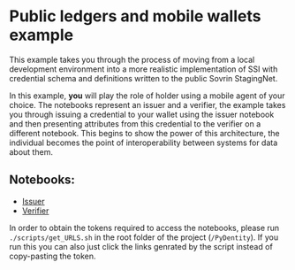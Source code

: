 # Public ledgers and mobile wallets example

This example takes you through the process of moving from a local development environment into a more realistic implementation of SSI with credential schema and definitions written to the public Sovrin StagingNet.

In this example, **you** will play the role of holder using a mobile agent of your choice. The notebooks represent an issuer and a verifier, the example takes you through issuing a credential to your wallet using the issuer notebook and then presenting attributes from this credential to the verifier on a different notebook. This begins to show the power of this architecture, the individual becomes the point of interoperability between systems for data about them.

## Notebooks:

* [Issuer](http://localhost:8888/lab) 
* [Verifier](http://localhost:8889/lab)

In order to obtain the tokens required to access the notebooks, please run `./scripts/get_URLS.sh` in the root folder of the project (`/PyDentity`). If you run this you can also just click the links genrated by the script instead of copy-pasting the token.
